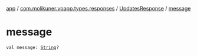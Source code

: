 [app](../../index.md) / [com.molikuner.vpapp.types.responses](../index.md) / [UpdatesResponse](index.md) / [message](./message.md)

# message

`val message: `[`String`](https://kotlinlang.org/api/latest/jvm/stdlib/kotlin/-string/index.html)`?`